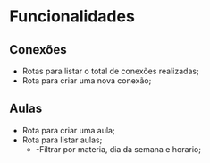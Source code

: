 # Funcionalidades

## Conexões

- Rotas para listar  o total de conexões realizadas;
- Rota para criar uma nova conexão;

## Aulas

- Rota para criar uma aula;
- Rota para listar aulas;
  - -Filtrar por materia, dia da semana e horario;
  
